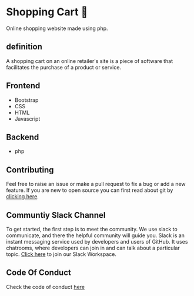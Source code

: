 # Shopping Cart 🛒
Online shopping website made using php.

## definition 
 A shopping cart on an online retailer's site is a piece of software that facilitates the purchase of a product or service.
 
## Frontend

  * Bootstrap
  * CSS
  * HTML
  * Javascript
  
## Backend

  * php
  
## Contributing

Feel free to raise an issue or make a pull request to fix a bug or add a new feature.
If you are new to open source you can first read about git by [clicking here](https://www.codecademy.com/learn/learn-git).

## Communtiy Slack Channel

To get started, the first step is to meet the community. We use slack to communicate, and there the helpful community will guide you. Slack is an instant messaging service used by developers and users of GitHub. It uses chatrooms, where developers can join in and can talk about a particular topic. [Click here]() to join our Slack Workspace.

## Code Of Conduct

Check the code of conduct [here](https://github.com/Rohan-cod/shoppingcart/blob/master/CODE_OF_CONDUCT.md)
